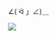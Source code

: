 ∠( ᐛ 」∠)＿

<!-- changer START -->
![](https://images.unsplash.com/photo-1505816014357-96b5ff457e9a?crop=entropy&cs=tinysrgb&fit=max&fm=jpg&ixid=MXw4OTU1MnwwfDF8c2VhcmNofDF8fHxlbnwwfDB8fA&ixlib=rb-1.2.1&q=80&w=1080)
<!-- changer END -->
